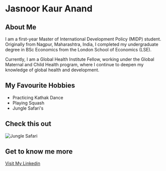 # Jasnoor Kaur Anand 

## About Me 
I am a first-year Master of International Development Policy (MIDP) student. Originally from Nagpur, Maharashtra, India, I completed my undergraduate degree in BSc Economics from the London School of Economics (LSE).

Currently, I am a Global Health Institute Fellow, working under the Global Maternal and Child Health program, where I continue to deepen my knowledge of global health and development.

## My Favourite Hobbies 
- Practicing Kathak Dance
- Playing Squash
- Jungle Safari's 

## Check this out
![Jungle Safari](/Users/jasnooranand/Downloads!)

## Get to know me more 
[Visit My Linkedin](https://www.linkedin.com/in/jasnoor-anand-3766a2209/)
